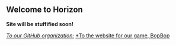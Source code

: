## Welcome to Horizon

**Site will be stuffified soon!**

[*To our GitHub organization:*](https://github.com/hzngroup/)
[*To the website for our game, BopBop](hzngroup.github.io)
